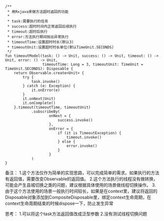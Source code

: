 ```
/**
 * 用Rxjava来做方法超时返回的功能
 * 
 * task:需要执行的任务
 * success:超时时间内正常返回后续执行
 * timeout:超时后执行
 * error:方法执行期间抛出异常执行
 * timeoutTime:设置超时时长(默认3)
 * timeoutUnit:设置超时时长单位(默认TimeUnit.SECONDS)
 */
fun timeoutModel(task: () -> Unit, success: () -> Unit, timeout: () -> Unit, error: () -> Unit,
                 timeoutTime: Long = 3, timeoutUnit: TimeUnit = TimeUnit.SECONDS): Disposable {
    return Observable.create<Unit> {
        try {
            task.invoke()
        } catch (e: Exception) {
            it.onError(e)
        }
        it.onNext(Unit)
        it.onComplete()
    }.timeout(timeoutTime, timeoutUnit)
            .subscribeBy(
                    onNext = {
                        success.invoke()
                    },
                    onError = {
                        if (it is TimeoutException) {
                            timeout.invoke()
                        } else {
                            error.invoke()
                        }
                    }
            )
}
```
备注：
1.这个方法仅作为简单的实现思路，可以完成简单的需求。如果执行的方法有返回值，需要改变Observable的返回值。
2.这个方法执行的线程没有做转换，可能会产生县城切换之类的问题，建议根据具体使用的场景做线程切换操作。
3.由于这个方法使用的场景一般执行时间较长，如果是在context里，建议将返回的Disposable对象添加到CompositeDisposable里，绑定context生命周期，在context生命周期结束的时候dispose一下，防止发生异常


思考：
1.可以将这个task方法返回值改成泛型参数
2.没有测试线程切换问题
